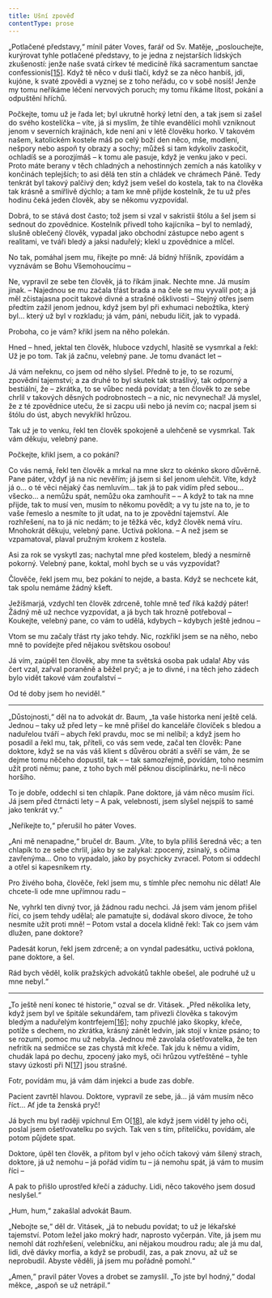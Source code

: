 ```yaml
---
title: Ušní zpověď
contentType: prose
---
```


„Potlačené představy,“ mínil páter Voves, farář od Sv. Matěje, „poslouchejte, kurýrovat tyhle potlačené představy, to je jedna z nejstarších lidských zkušeností: jenže naše svatá církev té medicíně říká sacramentum sanctae confessionis[\[15\]](./resources/undefined). Když tě něco v duši tlačí, když se za něco hanbíš, jdi, kujóne, k svaté zpovědi a vyznej se z toho neřádu, co v sobě nosíš! Jenže my tomu neříkáme léčení nervových poruch; my tomu říkáme lítost, pokání a odpuštění hříchů.

Počkejte, tomu už je řada let; byl ukrutně horký letní den, a tak jsem si zašel do svého kostelíčka – víte, já si myslím, že tihle evandělíci mohli vzniknout jenom v severních krajinách, kde není ani v létě člověku horko. V takovém našem, katolickém kostele máš po celý boží den něco, mše, modlení, nešpory nebo aspoň ty obrazy a sochy; můžeš si tam kdykoliv zaskočit, ochladíš se a porozjímáš – k tomu ale pasuje, když je venku jako v peci. Proto máte berany v těch chladných a nehostinných zemích a nás katolíky v končinách teplejších; to asi dělá ten stín a chládek ve chrámech Páně. Tedy tenkrát byl takový palčivý den; když jsem vešel do kostela, tak to na člověka tak krásně a smířlivě dýchlo; a tam ke mně přijde kostelník, že tu už přes hodinu čeká jeden člověk, aby se někomu vyzpovídal.

Dobrá, to se stává dost často; tož jsem si vzal v sakristii štólu a šel jsem si sednout do zpovědnice. Kostelník přivedl toho kajícníka – byl to nemladý, slušně oblečený člověk, vypadal jako obchodní zástupce nebo agent s realitami, ve tváři bledý a jaksi naduřelý; klekl u zpovědnice a mlčel.

No tak, pomáhal jsem mu, říkejte po mně: Já bídný hříšník, zpovídám a vyznávám se Bohu Všemohoucímu –

Ne, vypravil ze sebe ten člověk, já to říkám jinak. Nechte mne. Já musím jinak. – Najednou se mu začala třást brada a na čele se mu vyvalil pot; a já měl zčistajasna pocit takové divné a strašné ošklivosti – Stejný otřes jsem předtím zažil jenom jednou, když jsem byl při exhumaci nebožtíka, který byl… který už byl v rozkladu; já vám, páni, nebudu líčit, jak to vypadá.

Proboha, co je vám? křikl jsem na něho polekán.

Hned – hned, jektal ten člověk, hluboce vzdychl, hlasitě se vysmrkal a řekl: Už je po tom. Tak já začnu, velebný pane. Je tomu dvanáct let –

Já vám neřeknu, co jsem od něho slyšel. Předně to je, to se rozumí, zpovědní tajemství; a za druhé to byl skutek tak strašlivý, tak odporný a bestiální, že – zkrátka, to se vůbec nedá povídat; a ten člověk to ze sebe chrlil v takových děsných podrobnostech – a nic, nic nevynechal! Já myslel, že z té zpovědnice uteču, že si zacpu uši nebo já nevím co; nacpal jsem si štólu do úst, abych nevykřikl hrůzou.

Tak už je to venku, řekl ten člověk spokojeně a ulehčeně se vysmrkal. Tak vám děkuju, velebný pane.

Počkejte, křikl jsem, a co pokání?

Co vás nemá, řekl ten člověk a mrkal na mne skrz to okénko skoro důvěrně. Pane páter, vždyť já na nic nevěřím; já jsem si šel jenom ulehčit. Víte, když já o… o té věci nějaký čas nemluvím… tak já to pak vidím před sebou… všecko… a nemůžu spát, nemůžu oka zamhouřit – – A když to tak na mne přijde, tak to musí ven, musím to někomu povědít; a vy tu jste na to, je to vaše řemeslo a nesmíte to jít udat, na to je zpovědní tajemství. Ale rozhřešení, na to já nic nedám; to je těžká věc, když člověk nemá víru. Mnohokrát děkuju, velebný pane. Uctivá poklona. – A než jsem se vzpamatoval, plaval pružným krokem z kostela.

Asi za rok se vyskytl zas; nachytal mne před kostelem, bledý a nesmírně pokorný. Velebný pane, koktal, mohl bych se u vás vyzpovídat?

Člověče, řekl jsem mu, bez pokání to nejde, a basta. Když se nechcete kát, tak spolu nemáme žádný kšeft.

Ježíšmarjá, vzdychl ten člověk zdrceně, tohle mně teď říká každý páter! Žádný mě už nechce vyzpovídat, a já bych tak hrozně potřeboval – Koukejte, velebný pane, co vám to udělá, kdybych – kdybych ještě jednou –

Vtom se mu začaly třást rty jako tehdy. Nic, rozkřikl jsem se na něho, nebo mně to povídejte před nějakou světskou osobou!

Já vím, zaúpěl ten člověk, aby mne ta světská osoba pak udala! Aby vás čert vzal, zařval poraněně a běžel pryč; a je to divné, i na těch jeho zádech bylo vidět takové vám zoufalství –

Od té doby jsem ho neviděl.“

* * *

„Důstojnosti,“ děl na to advokát dr. Baum, „ta vaše historka není ještě celá. Jednou – taky už před lety – ke mně přišel do kanceláře človíček s bledou a naduřelou tváří – abych řekl pravdu, moc se mi nelíbil; a když jsem ho posadil a řekl mu, tak, příteli, co vás sem vede, začal ten člověk: Pane doktore, když se na vás váš klient s důvěrou obrátí a svěří se vám, že se dejme tomu něčeho dopustil, tak – – tak samozřejmě, povídám, toho nesmím užít proti němu; pane, z toho bych měl pěknou disciplinárku, ne-li něco horšího.

To je dobře, oddechl si ten chlapík. Pane doktore, já vám něco musím říci. Já jsem před čtrnácti lety – A pak, velebnosti, jsem slyšel nejspíš to samé jako tenkrát vy.“

„Neříkejte to,“ přerušil ho páter Voves.

„Ani mě nenapadne,“ bručel dr. Baum. „Víte, to byla příliš šeredná věc; a ten chlapík to ze sebe chrlil, jako by se zalykal: zpocený, zsinalý, s očima zavřenýma… Ono to vypadalo, jako by psychicky zvracel. Potom si oddechl a otřel si kapesníkem rty.

Pro živého boha, člověče, řekl jsem mu, s tímhle přec nemohu nic dělat! Ale chcete-li ode mne upřímnou radu –

Ne, vyhrkl ten divný tvor, já žádnou radu nechci. Já jsem vám jenom přišel říci, co jsem tehdy udělal; ale pamatujte si, dodával skoro divoce, že toho nesmíte užít proti mně! – Potom vstal a docela klidně řekl: Tak co jsem vám dlužen, pane doktore?

Padesát korun, řekl jsem zdrceně; a on vyndal padesátku, uctivá poklona, pane doktore, a šel.

Rád bych věděl, kolik pražských advokátů takhle obešel, ale podruhé už u mne nebyl.“

* * *

„To ještě není konec té historie,“ ozval se dr. Vitásek. „Před několika lety, když jsem byl ve špitále sekundářem, tam přivezli člověka s takovým bledým a naduřelým kontrfejem[\[16\]](./resources/undefined); nohy zpuchlé jako škopky, křeče, potíže s dechem, no zkrátka, krásný zánět ledvin, jak stojí v knize psáno; to se rozumí, pomoc mu už nebyla. Jednou mě zavolala ošetřovatelka, že ten nefritik na sedmičce se zas chystá mít křeče. Tak jdu k němu a vidím, chudák lapá po dechu, zpocený jako myš, oči hrůzou vytřeštěné – tyhle stavy úzkosti při N[\[17\]](./resources/undefined) jsou strašné.

Fotr, povídám mu, já vám dám injekci a bude zas dobře.

Pacient zavrtěl hlavou. Doktore, vypravil ze sebe, já… já vám musím něco říct… Ať jde ta ženská pryč!

Já bych mu byl raději vpíchnul Em O[\[18\]](./resources/undefined), ale když jsem viděl ty jeho oči, poslal jsem ošetřovatelku po svých. Tak ven s tím, přítelíčku, povídám, ale potom půjdete spat.

Doktore, úpěl ten člověk, a přitom byl v jeho očích takový vám šílený strach, doktore, já už nemohu – já pořád vidím tu – já nemohu spát, já vám to musím říci –

A pak to přišlo uprostřed křečí a záduchy. Lidi, něco takového jsem dosud neslyšel.“

„Hum, hum,“ zakašlal advokát Baum.

„Nebojte se,“ děl dr. Vitásek, „já to nebudu povídat; to už je lékařské tajemství. Potom ležel jako mokrý hadr, naprosto vyčerpán. Víte, já jsem mu nemohl dát rozhřešení, velebníčku, ani nějakou moudrou radu; ale já mu dal, lidi, dvě dávky morfia, a když se probudil, zas, a pak znovu, až už se neprobudil. Abyste věděli, já jsem mu pořádně pomohl.“

„Amen,“ pravil páter Voves a drobet se zamyslil. „To jste byl hodný,“ dodal měkce, „aspoň se už netrápil.“
